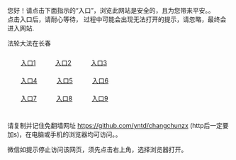 您好！请点击下面指示的“入口”，浏览此网站是安全的，且为您带来平安。。 <br/>
点击入口后，请耐心等待， 过程中可能会出现无法打开的提示，请忽略，最终会进入网站. </br>

法轮大法在长春<br/>
<div style="padding:10px"><a style="margin:20px" target="_blank" href="https://d3omvjpsrwace1.cloudfront.net/2Qpsp?mibjc" id="ccLink1" rel="nofollow">入口1</a> <a target="_blank" style="margin:20px" href="https://d1elwqc8bgib5l.cloudfront.net/2Qpsp?hwkdojdl" id="ccLink2" rel="nofollow">入口2</a> <a style="margin:20px" target="_blank" href="https://d3kstpkt1c2ekl.cloudfront.net/2Qpsp?iqjfl" id="ccLink3" rel="nofollow">入口3</a></div>

<div style="padding:10px" ><a style="margin:20px" target="_blank" href="https://d3omvjpsrwace1.cloudfront.net/2Qpsp?mibjc" id="ccLink4" rel="nofollow">入口4</a> <a style="margin:20px" href="https://d1elwqc8bgib5l.cloudfront.net/2Qpsp?hwkdojdl" target="_blank" id="ccLink5" rel="nofollow">入口5</a> <a style="margin:20px" href="https://d3kstpkt1c2ekl.cloudfront.net/2Qpsp?iqjfl" target="_blank" id="ccLink6" rel="nofollow">入口6</a></div>

<div style="padding:10px"><a style="margin:20px" target="_blank" href="https://d3omvjpsrwace1.cloudfront.net/2Qpsp?mibjc" id="ccLink7" rel="nofollow">入口7</a> <a style="margin:20px" href="https://d1elwqc8bgib5l.cloudfront.net/2Qpsp?hwkdojdl" target="_blank" id="ccLink8" rel="nofollow">入口8</a> <a style="margin:20px" target="_blank" href="https://d3kstpkt1c2ekl.cloudfront.net/2Qpsp?iqjfl" id="ccLink9" rel="nofollow">入口9</a></div>

<br/>



请复制并记住免翻墙网址 https://github.com/yntd/changchunzx (http后一定要加s)，在电脑或手机的浏览器均可访问。。<br/>

微信如提示停止访问该网页，须先点击右上角，选择浏览器打开。
